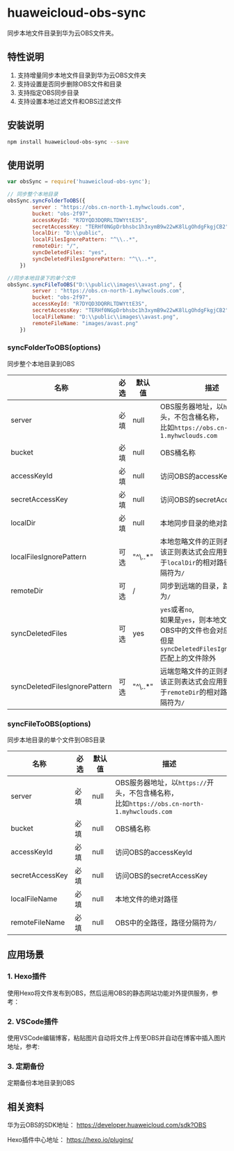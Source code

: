 # huaweicloud-obs-sync

同步本地文件目录到华为云OBS文件夹。

## 特性说明

1. 支持增量同步本地文件目录到华为云OBS文件夹
1. 支持设置是否同步删除OBS文件和目录
1. 支持指定OBS同步目录
1. 支持设置本地过滤文件和OBS过滤文件

## 安装说明

``` bash
npm install huaweicloud-obs-sync --save
```

## 使用说明

``` javascript
var obsSync = require('huaweicloud-obs-sync');

// 同步整个本地目录
obsSync.syncFolderToOBS({
        server : "https://obs.cn-north-1.myhwclouds.com",
        bucket: "obs-2f97",
        accessKeyId: "R7DYQD3DQRRLTDWYttE3S",
        secretAccessKey: "TERHf0NGpDrbhsbc1h3xymB9w22wK8lLgOhdgFkgjCB2",
        localDir: "D:\\public",
        localFilesIgnorePattern: "^\\..*",
        remoteDir: "/",
        syncDeletedFiles: "yes",
        syncDeletedFilesIgnorePattern: "^\\..*",
    })

//同步本地目录下的单个文件
obsSync.syncFileToOBS("D:\\public\\images\\avast.png", {
        server : "https://obs.cn-north-1.myhwclouds.com",
        bucket: "obs-2f97",
        accessKeyId: "R7DYQD3DQRRLTDWYttE3S",
        secretAccessKey: "TERHf0NGpDrbhsbc1h3xymB9w22wK8lLgOhdgFkgjCB2"
        localFileName: "D:\\public\\images\\avast.png",
        remoteFileName: "images/avast.png"
    })
```

### syncFolderToOBS(options)

同步整个本地目录到OBS

| 名称 | 必选 | 默认值 | 描述 |
| -- | -- | -- |-- |
| server | 必填 | null | OBS服务器地址，以`https://`开头，不包含桶名称，<br>比如`https://obs.cn-north-1.myhwclouds.com` |
| bucket |必填 | null | OBS桶名称 |
| accessKeyId | 必填 | null | 访问OBS的accessKeyId |
| secretAccessKey | 必填 | null | 访问OBS的secretAccessKey |
| localDir | 必填 | null | 本地同步目录的绝对路径 |
| localFilesIgnorePattern | 可选 | "^\\..*" | 本地忽略文件的正则表达式，<br>该正则表达式会应用到文件相对于`localDir`的相对路径，路径分隔符为`/` |
| remoteDir | 可选 | / | 同步到远端的目录，路径分隔符为`/` |
| syncDeletedFiles | 可选 | yes | `yes`或者`no`, <br>如果是`yes`，则本地文件删除后，OBS中的文件也会对应删除，<br>但是`syncDeletedFilesIgnorePattern`匹配上的文件除外 |
| syncDeletedFilesIgnorePattern | 可选 | "^\\..*" | 远端忽略文件的正则表达式，<br>该正则表达式会应用到文件相对于`remoteDir`的相对路径，路径分隔符为`/` |

### syncFileToOBS(options)

同步本地目录的单个文件到OBS目录

| 名称 | 必选 | 默认值 | 描述 |
| -- | -- | -- |-- |
| server | 必填 | null | OBS服务器地址，以`https://`开头，不包含桶名称，<br>比如`https://obs.cn-north-1.myhwclouds.com` |
| bucket |必填 | null | OBS桶名称 |
| accessKeyId | 必填 | null | 访问OBS的accessKeyId |
| secretAccessKey | 必填 | null | 访问OBS的secretAccessKey |
| localFileName | 必填 | null | 本地文件的绝对路径 |
| remoteFileName | 必填 | null | OBS中的全路径，路径分隔符为`/` |

## 应用场景

### 1. Hexo插件

使用Hexo将文件发布到OBS，然后运用OBS的静态网站功能对外提供服务，参考：

### 2. VSCode插件

使用VSCode编辑博客，粘贴图片自动将文件上传至OBS并自动在博客中插入图片地址，参考:

### 3. 定期备份

定期备份本地目录到OBS

## 相关资料

华为云OBS的SDK地址： https://developer.huaweicloud.com/sdk?OBS

Hexo插件中心地址： https://hexo.io/plugins/